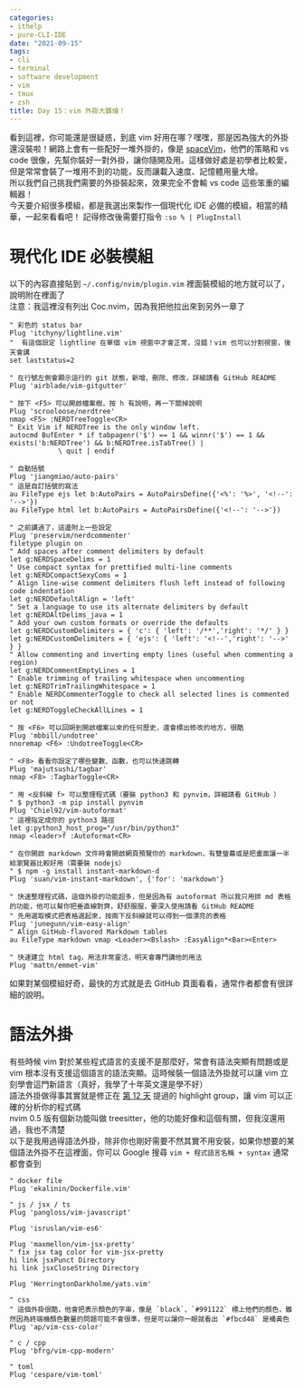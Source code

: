 ```yaml
---
categories:
- ithelp
- pure-CLI-IDE
date: "2021-09-15"
tags:
- cli
- terminal
- software development
- vim
- tmux
- zsh
title: Day 15：vim 外掛大雜燴！
---
```


看到這裡，你可能還是很疑惑，到底 vim 好用在哪？嘿嘿，那是因為強大的外掛還沒裝啦！網路上會有一些配好一堆外掛的，像是 [spaceVim](spacevim.org)，他們的策略和 vs code 很像，先幫你裝好一對外掛，讓你隨開及用。這樣做好處是初學者比較愛，但是常常會裝了一堆用不到的功能，反而讓載入速度、記憶體用量大增。  
所以我們自己挑我們需要的外掛裝起來，效果完全不會輸 vs code 這些笨重的編輯器！  
今天要介紹很多模組，都是我選出來製作一個現代化 IDE 必備的模組，相當的精華，一起來看看吧！
記得修改後需要打指令 `:so % | PlugInstall`

# 現代化 IDE 必裝模組

以下的內容直接貼到 `~/.config/nvim/plugin.vim` 裡面裝模組的地方就可以了，說明附在裡面了  
注意：我這裡沒有列出 Coc.nvim，因為我把他拉出來到另外一章了

```vim
" 彩色的 status bar
Plug 'itchyny/lightline.vim'
"  有這個設定 lightline 在單個 vim 視窗中才會正常，沒錯！vim 也可以分割視窗，後天會講
set laststatus=2

" 在行號左側會顯示這行的 git 狀態，新增、刪除、修改，詳細請看 GitHub README
Plug 'airblade/vim-gitgutter'

" 按下 <F5> 可以開啟檔案樹，按 h 有說明，再一下關掉說明
Plug 'scrooloose/nerdtree'
nmap <F5> :NERDTreeToggle<CR>
" Exit Vim if NERDTree is the only window left.
autocmd BufEnter * if tabpagenr('$') == 1 && winnr('$') == 1 && exists('b:NERDTree') && b:NERDTree.isTabTree() |
			\ quit | endif

" 自動括號
Plug 'jiangmiao/auto-pairs'
" 這是自訂括號的寫法
au FileType ejs let b:AutoPairs = AutoPairsDefine({'<%': '%>', '<!--': '-->'})
au FileType html let b:AutoPairs = AutoPairsDefine({'<!--': '-->'})

" 之前講過了，這邊附上一些設定
Plug 'preservim/nerdcommenter'
filetype plugin on
" Add spaces after comment delimiters by default
let g:NERDSpaceDelims = 1
" Use compact syntax for prettified multi-line comments
let g:NERDCompactSexyComs = 1
" Align line-wise comment delimiters flush left instead of following code indentation
let g:NERDDefaultAlign = 'left'
" Set a language to use its alternate delimiters by default
let g:NERDAltDelims_java = 1
" Add your own custom formats or override the defaults
let g:NERDCustomDelimiters = { 'c': { 'left': '/**','right': '*/' } }
let g:NERDCustomDelimiters = { 'ejs': { 'left': '<!--','right': '-->' } }
" Allow commenting and inverting empty lines (useful when commenting a region)
let g:NERDCommentEmptyLines = 1
" Enable trimming of trailing whitespace when uncommenting
let g:NERDTrimTrailingWhitespace = 1
" Enable NERDCommenterToggle to check all selected lines is commented or not
let g:NERDToggleCheckAllLines = 1

" 按 <F6> 可以回朔到開啟檔案以來的任何歷史，還會標出修改的地方，很酷
Plug 'mbbill/undotree'
nnoremap <F6> :UndotreeToggle<CR>

" <F8> 看看你設定了哪些變數、函數，也可以快速跳轉
Plug 'majutsushi/tagbar'
nmap <F8> :TagbarToggle<CR>

" 用 <反斜線 f> 可以整理程式碼（要裝 python3 和 pynvim，詳細請看 GitHub ）
" $ python3 -m pip install pynvim
Plug 'Chiel92/vim-autoformat'
" 這裡指定成你的 python3 路徑
let g:python3_host_prog="/usr/bin/python3"
nmap <leader>f :Autoformat<CR>

" 在你開啟 markdown 文件時會開啟網頁預覽你的 markdown，有雙螢幕或是把畫面讓一半給瀏覽器比較好用（需要裝 nodejs）
" $ npm -g install instant-markdown-d
Plug 'suan/vim-instant-markdown', {'for': 'markdown'}

" 快速整理程式碼，這個外掛的功能超多，但是因為有 autoformat 所以我只用排 md 表格的功能，他可以幫你把垂直線對齊，舒舒服服，要深入使用請看 GitHub README
" 先用選取模式把表格選起來，按兩下反斜線就可以得到一個漂亮的表格
Plug 'junegunn/vim-easy-align'
" Align GitHub-flavored Markdown tables
au FileType markdown vmap <Leader><Bslash> :EasyAlign*<Bar><Enter>

" 快速建立 html tag，用法非常靈活，明天會專門講他的用法
Plug 'mattn/emmet-vim'
```

如果對某個模組好奇，最快的方式就是去 GitHub 頁面看看，通常作者都會有很詳細的說明。

# 語法外掛

有些時候 vim 對於某些程式語言的支援不是那麼好，常會有語法突顯有問題或是 vim 根本沒有支援這個語言的語法突顯。這時候裝一個語法外掛就可以讓 vim 立刻學會這門新語言（真好，我學了十年英文還是學不好）  
語法外掛做得事其實就是修正在 [第 12 天](../day12) 提過的 highlight group，讓 vim 可以正確的分析你的程式碼  
nvim 0.5 版有個新功能叫做 treesitter，他的功能好像和這個有關，但我沒還用過，我也不清楚  
以下是我用過得語法外掛，除非你也剛好需要不然其實不用安裝，如果你想要的某個語法外掛不在這裡面，你可以 Google 搜尋 `vim + 程式語言名稱 + syntax` 通常都會查到

```vim
" docker file
Plug 'ekalinin/Dockerfile.vim'

" js / jsx / ts
Plug 'pangloss/vim-javascript'

Plug 'isruslan/vim-es6'

Plug 'maxmellon/vim-jsx-pretty'
" fix jsx tag color for vim-jsx-pretty
hi link jsxPunct Directory
hi link jsxCloseString Directory

Plug 'HerringtonDarkholme/yats.vim'

" css
" 這個外掛很酷，他會把表示顏色的字串，像是 `black`、`#991122` 標上他們的顏色，雖然因為終端機顏色數量的問題可能不會很準，但是可以讓你一眼就看出 `#fbcd48` 是橘黃色
Plug 'ap/vim-css-color'

" c / cpp
Plug 'bfrg/vim-cpp-modern'

" toml
Plug 'cespare/vim-toml'
```
